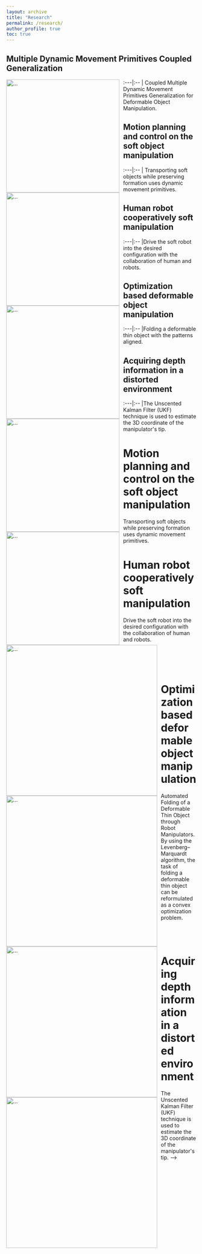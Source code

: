 ```yaml
---
layout: archive
title: "Research"
permalink: /research/
author_profile: true
toc: true
---
```


<!-- The aim of our research group is to develop robots that can interact with the physical world safely and robustly. We leverage high-resolution tactile sensing, visual understanding of objects in the scenes and robot learning to enable the robots to have such desirable capabilities.  -->

<!-- {% include toc %} -->


<style>
table {
    border-collapse: collapse;
}
table, th, td {
   border: 0px solid black;
}
blockquote {
    border-left: solid blue;
    padding-left: 10px;
}
table {
  font-size: 15px;
}
</style>

## **Multiple Dynamic Movement Primitives Coupled Generalization**

:---|:--
<img align="left" width="300" style="margin-right: 10px" src="{{ site.url }}/images/UR5.gif" alt="..."> | Coupled Multiple Dynamic Movement Primitives Generalization for Deformable Object Manipulation.


## **Motion planning and control on the soft object manipulation**

:---|:--
<img align="left" width="300" style="margin-right: 10px" src="{{ site.url }}/images/ur3.gif" alt="..."> | Transporting soft objects while preserving formation uses dynamic movement primitives.


## **Human robot cooperatively soft manipulation**

:---|:--
<img align="left" width="300" style="margin-right: 10px" src="{{ site.url }}/images/ezgif.com-gif-maker.gif" alt="...">|Drive the soft robot into the desired configuration with the collaboration of human and robots.


## **Optimization based deformable object manipulation**

:---|:--
<img align="left" width="300" style="margin-right: 10px" src="{{ site.url }}/images/IROS2.gif" alt="...">|Folding a deformable thin object with the patterns aligned.

## **Acquiring depth information in a distorted environment**

:---|:--
<img align="left" width="300" style="margin-right: 10px" src="{{ site.url }}/images/aim2.png" alt="...">|The Unscented Kalman Filter (UKF) technique is used to estimate the 3D coordinate of the manipulator's tip.



<!-- # **Multiple dynamic movement primitives coupled generalization**
<img align="left" width="400" style="margin-right: 10px" src="{{ site.url }}/images/UR5.gif" alt="..."> Coupled Multiple Dynamic Movement Primitives Generalization for Deformable Object Manipulation.
<!-- <br />
<br />
<br />
<br />
<br />
<br /> -->
# **Motion planning and control on the soft object manipulation** 
<img align="left" width="400" style="margin-right: 10px" src="{{ site.url }}/images/ur3.gif" alt="..."> Transporting soft objects while preserving formation uses dynamic movement primitives.
<!-- <br />
<br />
<br />
<br />
<br />
<br />
<br /> -->
# **Human robot cooperatively soft manipulation** 
<img align="left" width="400" style="margin-right: 10px" src="{{ site.url }}/images/ezgif.com-gif-maker.gif" alt="..."> Drive the soft robot into the desired configuration with the collaboration of human and robots.
<br />
<br />
<br />
<br />
<br />
# **Optimization based deformable object manipulation**
<img align="left" width="400" style="margin-right: 10px" src="{{ site.url }}/images/IROS2.gif" alt="..."> Automated Folding of a Deformable Thin Object through Robot Manipulators. By using the Levenberg–Marquardt algorithm, the task of folding a deformable thin object can be reformulated as a convex optimization problem.
<br />
<br />
<br />
<br />
# **Acquiring depth information in a distorted environment**
<img align="left" width="400" style="margin-right: 10px" src="{{ site.url }}/images/aim2.png" alt="..."> The Unscented Kalman Filter (UKF) technique is used to estimate the 3D coordinate of the manipulator's tip. -->
